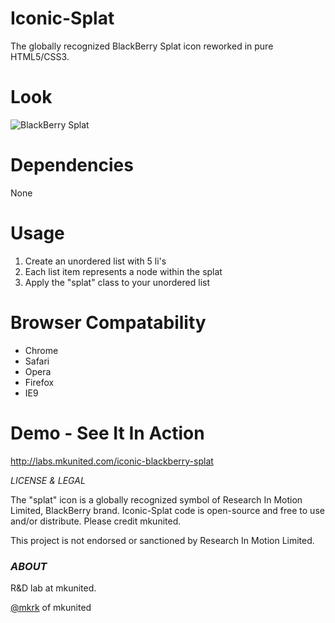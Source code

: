 Iconic-Splat
============

The globally recognized BlackBerry Splat icon reworked in pure HTML5/CSS3.

Look
============
![BlackBerry Splat](http://i.imgur.com/OUVJ9.png)

Dependencies
============

None

Usage
============
1. Create an unordered list with 5 li's
2. Each list item represents a node within the splat
3. Apply the "splat" class to your unordered list

Browser Compatability
============
- Chrome
- Safari
- Opera
- Firefox
- IE9

Demo - See It In Action
============
http://labs.mkunited.com/iconic-blackberry-splat

*LICENSE & LEGAL*

The "splat" icon is a globally recognized symbol of Research In Motion Limited, BlackBerry brand. 
Iconic-Splat code is open-source and free to use and/or distribute. Please credit mkunited.

This project is not endorsed or sanctioned by Research In Motion Limited.

### *ABOUT*

R&D lab at mkunited.

<a href="http://twitter.com/mkrk"> @mkrk</a> of mkunited 
